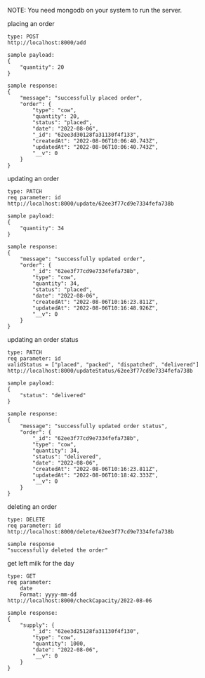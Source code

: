 NOTE: You need mongodb on your system to run the server.

placing an order

    type: POST
    http://localhost:8000/add
    
    sample payload: 
    {
        "quantity": 20
    }

    sample response:
    {
        "message": "successfully placed order",
        "order": {
            "type": "cow",
            "quantity": 20,
            "status": "placed",
            "date": "2022-08-06",
            "_id": "62ee3d30128fa31130f4f133",
            "createdAt": "2022-08-06T10:06:40.743Z",
            "updatedAt": "2022-08-06T10:06:40.743Z",
            "__v": 0
        }
    }

updating an order

    type: PATCH
    req parameter: id
    http://localhost:8000/update/62ee3f77cd9e7334fefa738b
    
    sample payload: 
    {
        "quantity": 34
    }

    sample response:
    {
        "message": "successfully updated order",
        "order": {
            "_id": "62ee3f77cd9e7334fefa738b",
            "type": "cow",
            "quantity": 34,
            "status": "placed",
            "date": "2022-08-06",
            "createdAt": "2022-08-06T10:16:23.811Z",
            "updatedAt": "2022-08-06T10:16:48.926Z",
            "__v": 0
        }
    }

updating an order status

    type: PATCH
    req parameter: id
    validStatus = ["placed", "packed", "dispatched", "delivered"]
    http://localhost:8000/updateStatus/62ee3f77cd9e7334fefa738b
    
    sample payload: 
    {
        "status": "delivered"
    }

    sample response:
    {
        "message": "successfully updated order status",
        "order": {
            "_id": "62ee3f77cd9e7334fefa738b",
            "type": "cow",
            "quantity": 34,
            "status": "delivered",
            "date": "2022-08-06",
            "createdAt": "2022-08-06T10:16:23.811Z",
            "updatedAt": "2022-08-06T10:18:42.333Z",
            "__v": 0
        }
    }

deleting an order
    
    type: DELETE
    req parameter: id
    http://localhost:8000/delete/62ee3f77cd9e7334fefa738b

    sample response
    "successfully deleted the order"

get left milk for the day

    type: GET
    req parameter: 
        date
        Format: yyyy-mm-dd
    http://localhost:8000/checkCapacity/2022-08-06

    sample response:
    {
        "supply": {
            "_id": "62ee3d25128fa31130f4f130",
            "type": "cow",
            "quantity": 1000,
            "date": "2022-08-06",
            "__v": 0
        }
    }


